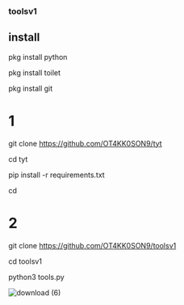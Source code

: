 ### toolsv1
## install
pkg install python

pkg install toilet


pkg install git
# 1
git clone https://github.com/OT4KK0SON9/tyt



cd tyt


pip install -r requirements.txt

cd
# 2
git clone https://github.com/OT4KK0SON9/toolsv1


cd toolsv1



python3 tools.py



![download (6)](https://github.com/OT4KK0SON9/toolsv1/assets/160365589/438647f7-0766-4889-910a-cc81fea3cae3)
